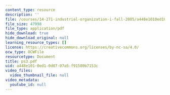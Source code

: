 ```yaml
---
content_type: resource
description: ''
file: /courses/14-271-industrial-organization-i-fall-2005/a448e1010ed10d0707a5f91580b7153c_ps3.pdf
file_size: 47998
file_type: application/pdf
hide_download: true
hide_download_original: null
learning_resource_types: []
license: https://creativecommons.org/licenses/by-nc-sa/4.0/
ocw_type: OCWFile
resourcetype: Document
title: ps3.pdf
uid: a448e101-0ed1-0d07-07a5-f91580b7153c
video_files:
  video_thumbnail_file: null
video_metadata:
  youtube_id: null
---
```

